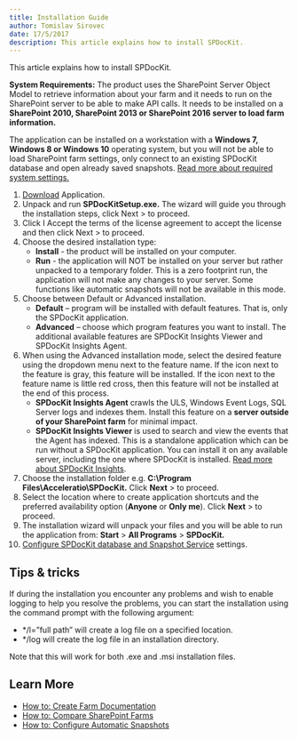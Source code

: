 ```yaml
---
title: Installation Guide
author: Tomislav Sirovec      
date: 17/5/2017  
description: This article explains how to install SPDocKit.
---
```

This article explains how to install SPDocKit.

__System Requirements:__ The product uses the SharePoint Server Object Model to retrieve information about your farm and it needs to run on the SharePoint server to be able to make API calls. It needs to be installed on a __SharePoint 2010, SharePoint 2013 or SharePoint 2016 server to load farm information.__

The application can be installed on a workstation with a __Windows 7, Windows 8 or Windows 10__ operating system, but you will not be able to load SharePoint farm settings, only connect to an existing SPDocKit database and open already saved snapshots. [Read more about required system settings.](#internal/requirements/system-requirements/)

1. [Download](https://www.spdockit.com/downloads/) Application.
2. Unpack and run __SPDocKitSetup.exe.__ The wizard will guide you through the installation steps, click Next > to proceed.
3. Click I Accept the terms of the license agreement to accept the license and then click Next > to proceed.
4. Choose the desired installation type:
    * __Install__ - the product will be installed on your computer.
    * __Run__ - the application will NOT be installed on your server but rather unpacked to a temporary folder. This is a zero footprint run, the application will not make any changes to your server. Some functions like automatic snapshots will not be available in this mode.
5. Choose between Default or Advanced installation.
    * __Default__ – program will be installed with default features. That is, only the SPDocKit application.
    * __Advanced__ – choose which program features you want to install. The additional available features are SPDocKit Insights Viewer and SPDocKit Insights Agent.
6. When using the Advanced installation mode, select the desired feature using the dropdown menu next to the feature name. If the icon next to the feature is gray, this feature will be installed. If the icon next to the feature name is little red cross, then this feature will not be installed at the end of this process.
    * __SPDocKit Insights Agent__ crawls the ULS, Windows Event Logs, SQL Server logs and indexes them. Install this feature on a __server outside of your SharePoint farm__ for minimal impact.
    * __SPDocKit Insights Viewer__  is used to search and view the events that the Agent has indexed. This is a standalone application which can be run without a SPDocKit application. You can install it on any available server, including the one where SPDocKit is installed. [Read more about SPDocKit Insights](#internal/spdockit-insights/insights-quick-start-guide).
7. Choose the installation folder e.g. __C:\Program Files\Acceleratio\SPDocKit.__ Click __Next__ > to proceed.
8. Select the location where to create application shortcuts and the preferred availability option (__Anyone__ or __Only me__). Click __Next__ > to proceed.
9. The installation wizard will unpack your files and you will be able to run the application from: __Start__ > __All Programs__ > __SPDocKit.__
10. [Configure SPDocKit database and Snapshot Service](#internal/configuration/configure-spdockit/) settings.

## Tips & tricks
If during the installation you encounter any problems and wish to enable logging to help you resolve the problems, you can start the installation using the command prompt with the following argument:
* */l=”full path” will create a log file on a specified location.
* */log will create the log file in an installation directory.

Note that this will work for both .exe and .msi installation files.

## Learn More
* [How to: Create Farm Documentation](#internal/how-to/farm-documentation/create-farm-documentation/)
* [How to: Compare SharePoint Farms](#internal/how-to/compare-wizard/compare-sharepoint-farms/)
* [How to: Configure Automatic Snapshots](#internal/how-to/sharepoint-farm-snapshots/automatic-snapshots/)

     
